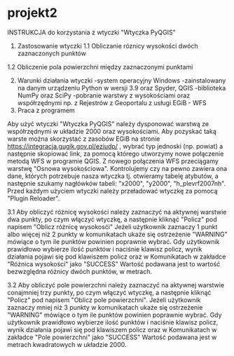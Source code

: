 # projekt2
INSTRUKCJA do korzystania z wtyczki "Wtyczka PyQGIS"

1. Zastosowanie wtyczki
1.1 Obliczanie róznicy wysokości dwóch zaznaczonych punktów

1.2 Obliczenie pola powierzchni między zaznaczonymi punktami

2. Warunki działania wtyczki
-system operacyjny Windows
-zainstalowany na danym urządzeniu Python w wersji 3.9 oraz Spyder, QGIS
-biblioteka NumPy oraz SciPy
-pobranie warstwy z wysokościami oraz współrzędnymi np. z Rejestrów z Geoportalu z usługi EGiB - WFS
3. Praca z programem

Aby użyć wtyczki "Wtyczka PyQGIS" należy dysponować warstwą ze współrzędnymi w układzie 2000 oraz wysokościami. Aby pozyskać taką warste można skorzystać z zasobów EGiB na
stronie https://integracja.gugik.gov.pl/eziudp/ , wybrać typ jednoski (np. powiat) a następnie skopiować link, za pomocą którego utworzymy nowe połączenie metodą WFS w programie QGIS.
Z nowego połączenia WFS przeciągamy warstwę "Osnowa wysokościowa". Kontrolujemy czy na pewno zawiera ona dane, których potrzebuje nasza wtyczka tj. otwieramy tabelę atybutów, 
a następnie szukamy nagłówków tabeli: "x2000", "y2000", "h_plevrf2007nh". 
Przed każdym użyciem wtyczki należy przeładować wtyczkę za pomocą "Plugin Reloader". 

3.1 Aby obliczyć różnicę wysokości należy zaznaczyć na aktywnej warstwie dwa punkty, po czym włączyć wtyczkę, a następnie kliknąć "Policz" pod napisem "Oblicz różnicę wysokosći"
Jeżeli użytkownik zaznaczy 1 punkt albo więcej niż 2 punkty w komunikatach ukaże się ostrzeżenie "WARNING" mówiące o tym ile punktów powinien poprawnie wybrać.
Gdy użytkownik prawidłowo wybierze ilość punktów i naciśnie klawisz policz, wynik działania pojawi się pod klawiszem policz oraz w Komunikatach w zakładce "Różnica wysokości" jako "SUCCESS"
Wartość podawana jest to wartość bezwzględna różnicy dwóch punktów, w metrach.

3.2 Aby obliczyć  pole powierzchni należy zaznaczyć na aktywnej warstwie conajmniej trzy punkty, po czym włączyć wtyczkę, a następnie kliknąć "Policz" 
pod napisem "Oblicz pole powierzchni".
Jeżeli użytkownik zaznaczy mniej niż 3 punkty w komunikatach ukaże się ostrzeżenie "WARNING" mówiące o tym ile punktów powinien poprawnie wybrać.
Gdy użytkownik prawidłowo wybierze ilość punktów i naciśnie klawisz policz, wynik działania pojawi się pod klawiszem policz oraz w Komunikatach w zakładce "Pole powierzchni" jako "SUCCESS"
Wartość podawana jest w metrach kwadratowych w układzie 2000.
